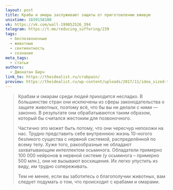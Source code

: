 ```yaml
---
layout: post
title: Крабы и омары заслуживают защиты от приготовлению вживую
unixtime: 1659158100
vk: https://vk.com/wall-199052526_394
telegram: https://t.me/reducing_suffering/239
tags:
  - беспозвоночные
  - животные
  - сентиентность
  - сознание
meta_tags:
  - статьи
authors:
  - Джонатан Бирч
link_to: https://theidealist.ru/crabpain/
preview: https://theidealist.ru/wp-content/uploads/2017/11/idea_sized-tatiana-vdp-8303686406_896d68cdb6_o-1200x720.jpg
---
```

>Крабам и омарам среди людей приходится несладко. В большинстве стран они исключены из сферы законодательства о защите животных, поэтому всё, что бы вы не делали с ними — законно. В результате они обрабатываются таким образом, который бы считался жестоким для позвоночного.
>
>Частично это может быть потому, что они чересчур непохожи на нас. Трудно представить себе внутреннюю жизнь 10-ногого безликого существа с нервной системой, распределённой по всему телу. Хуже того, ракообразные не обладают захватывающим интеллектом осьминога. Обладатели примерно 100 000 нейронов в нервной системе (у осьминога – примерно 500 млн.), они не вызывают восхищения. Их легко упустить из виду, им трудно сопереживать.
>
>Тем не менее, если вы заботитесь о благополучии животных, вам следует подумать о том, что происходит с крабами и омарами.